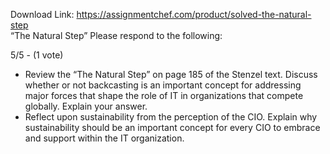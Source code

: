 Download Link: https://assignmentchef.com/product/solved-the-natural-step
<br>
“The Natural Step” Please respond to the following:

5/5 - (1 vote)

<ul>

 <li>Review the “The Natural Step” on page 185 of the Stenzel text. Discuss whether or not backcasting is an important concept for addressing major forces that shape the role of IT in organizations that compete globally. Explain your answer.</li>

 <li>Reflect upon sustainability from the perception of the CIO. Explain why sustainability should be an important concept for every CIO to embrace and support within the IT organization.</li>